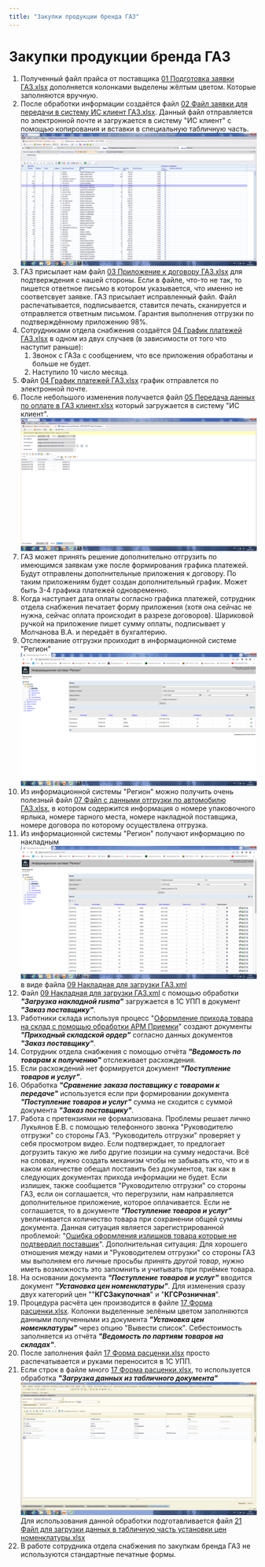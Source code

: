 ```yaml
---
title: "Закупки продукции бренда ГАЗ"
---
```


# Закупки продукции бренда ГАЗ

1. Полученный файл прайса от поставщика  [01 Подготовка заявки ГАЗ.xlsx](KBO/_attach/01_Подготовка_заявки_ГАЗ.xlsx) дополняется колонками выделены жёлтым цветом. Которые заполняются вручную.
2. После обработки информации создаётся файл [02 Файл заявки для передачи в систему ИС клиент ГАЗ.xlsx](KBO/_attach/02_Файл_заявки_для_передачи_в_систему_ИС_клиент_ГАЗ.xlsx). Данный файл отправляется по электронной почте и загружается в систему "ИС клиент" с помощью копирования и вставки в специальную табличную часть. ![](KBO/_attach/02_Загрузка_заявки_в_ИС_клиент_ГАЗ.png)
3. ГАЗ присылает нам файл [03 Приложение к договору ГАЗ.xlsx](KBO/_attach/03_Приложение_к_договору_ГАЗ.xlsx) для подтверждения с нашей стороны. Если в файле, что-то не так, то пишется ответное письмо в котором указывается, что именно не соответсвует заявке. ГАЗ присылает исправленный файл. Файл распечатывается, подписывается, ставится печать, сканируется и отправляется ответным письмом. Гарантия выполнения отгрузки по подтверждённому приложению 98%.
4. Сотрудниками отдела снабжения создаётся [04 График платежей ГАЗ.xlsx](KBO/_attach/04_График_платежей_ГАЗ.xlsx) в одном из двух случаев (в зависимости от того что наступит раньше):   
	1. Звонок с ГАЗа с сообщением, что все приложения обработаны и больше не будет.   
	2. Наступило 10 число месяца.
5. Файл [04 График платежей ГАЗ.xlsx](KBO/_attach/04_График_платежей_ГАЗ.xlsx) график отправлется по электронной почте.
6. После небольшого изменения получается файл [05 Передача данных по оплате в ГАЗ клиент.xlsx](KBO/_attach/05_Передача_данных_по_оплате_в_ГАЗ_клиент.xlsx) который загружается в систему "ИС клиент". ![](KBO/_attach/06_Загрузка_графика_платежей_в_ИС_Клиент.png)
7. ГАЗ может принять решение дополнительно отгрузить по имеющимся заявкам уже после формирования графика платежей. Будут отправлены дополнительные приложения к договору. По таким приложениям будет создан дополнительный график. Может быть 3-4 графика платежей одновременно.
8. Когда наступает дата оплаты согласно графика платежей, сотрудник отдела снабжения печатает форму приложения (хотя она сейчас не нужна, сейчас оплата происходит в разрезе договоров). Шариковой ручкой на приложение пишет сумму оплаты, подписывает у Молчанова В.А. и передаёт в бухгалтерию.
9. Отслеживание отгрузки проиходит в информационной системе "Регион" ![](KBO/_attach/06_Информация_по_отгрузке_ГАЗ_Регион.png)
10. Из информационной системы "Регион" можно получить очень полезный файл [07 Файл с данными отгрузки по автомобилю ГАЗ.xlsx](KBO/_attach/07_Файл_с_данными_отгрузки_по_автомобилю_ГАЗ.xlsx), в котором содержится информация о номере упаковочного ярлыка, номере тарного места, номере накладной поставщика, номере договора по которому осуществлена отгрузка.
11. Из информационной системы "Регион" получают информацию по накладным ![](KBO/_attach/08_Информация_по_накладным_ГАЗ_Регион.png) в виде файла [09 Накладная для загрузки ГАЗ.xml](KBO/_attach/09_Накладная_для_загрузки_ГАЗ.xml)
12. Файл [09 Накладная для загрузки ГАЗ.xml](KBO/_attach/09_Накладная_для_загрузки_ГАЗ.xml) с помощью обработки ***"Загрузка накладной rusma"*** загружается в 1С УПП в документ ***"Заказ поставщику"***.
13. Работники склада используя процесс "[Оформление прихода товара на склад с помощью обработки АРМ Приемки](KBO/Оформление%20прихода%20товара%20на%20склад%20с%20помощью%20обработки%20АРМ%20Приемки.md)" создают документы ***"Приходный складской ордер"*** согласно данных документов ***"Заказ поставщику"***. 
15. Сотрудник отдела снабжения с помощью отчёта ***"Ведомость по товарам к получению"*** отслеживает расхождения.
16. Если расхождений нет формируется документ ***"Поступление товаров и услуг"***.
17. Обработка ***"Сравнение заказа поставщику с товарами к передаче"*** используется если при формировании документа ***"Поступление товаров и услуг"*** сумма не сходится с суммой документа ***"Заказ поставщику"***.
18. Работа с претензиями не формализована. Проблемы решает лично Лукьянов Е.В. с помощью телефонного звонка "Руководителю отгрузки" со стороны ГАЗ. "Руководитель отгрузки" проверяет у себя просмотром видео. Если подтверждает, то предлогает догрузить такую же либо другие позиции на сумму недостачи. Всё на словах, нужно создать механизм чтобы не забывать кто, что и в каком количестве обещал поставить без документов, так как в следующих документах прихода информации не будет. Если излишек, также сообщается "Руководителю отгрузки" со стороны ГАЗ, если он соглашается, что перегрузили, нам направляется дополнительное приложение, которое оплачивается. Если не соглашается, то в документе ***"Поступление товаров и услуг"*** увеличивается количество товара при сохранении общей суммы документа. Данная ситуация является зарегистрированной проблемой: "[Ошибка оформления излишков товара которые не подтвердил поставщик](KBO/Ошибка%20оформления%20излишков%20товара%20которые%20не%20подтвердил%20поставщик.md)". Дополнительная ситуация: Для хорошего отношения между нами и "Руководителем отгрузки" со стороны ГАЗ мы выполняем его личные просьбы *принять другой товар*, нужно иметь возможность это запомнить и учитывать при приёмке товара.  
19. На основании документа ***"Поступление товаров и услуг"***  вводится документ ***"Установка цен номенклатуры"***. Для изменения сразу двух категорий цен ""**КГСЗакупочная**" и "**КГСРозничная**".
20. Процедура расчёта цен производится в файле [17 Форма расценки.xlsx](KBO/_attach/17_Форма_расценки.xlsx). Колонки выделенные зелёным цветом заполняются данными полученными из документа ***"Установка цен номенклатуры"*** через опцию "Вывести список". Себестоимость заполняется из отчёта ***"Ведомость по партиям товаров на складах"***.
21. После заполнения файл [17 Форма расценки.xlsx](KBO/_attach/17_Форма_расценки.xlsx) просто распечатывается и руками переносится в 1С УПП.
22. Если строк в файле много [17 Форма расценки.xlsx](KBO/_attach/17_Форма_расценки.xlsx), то используется обработка ***"Загрузка данных из табличного документа"***  ![](KBO/_attach/21_Использование_загрузки_данных_из_табличного_документа.png) Для использования данной обработки подготавливается файл [21 Файл для загрузки данных в табличную часть установки цен номенклатуры.xlsx](KBO/_attach/21_Файл_для_загрузки_данных_в_табличную_часть_установки_цен_номенклатуры.xlsx)
23. В работе сотрудника отдела снабжения по закупкам бренда ГАЗ не используются стандартные печатные формы.
